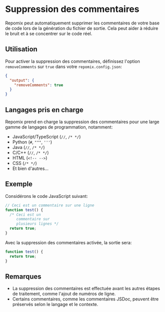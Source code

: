 # Suppression des commentaires

Repomix peut automatiquement supprimer les commentaires de votre base de code lors de la génération du fichier de sortie. Cela peut aider à réduire le bruit et à se concentrer sur le code réel.

## Utilisation

Pour activer la suppression des commentaires, définissez l'option `removeComments` sur `true` dans votre `repomix.config.json`:

```json
{
  "output": {
    "removeComments": true
  }
}
```

## Langages pris en charge

Repomix prend en charge la suppression des commentaires pour une large gamme de langages de programmation, notamment:

- JavaScript/TypeScript (`//`, `/* */`)
- Python (`#`, `"""`, `'''`)
- Java (`//`, `/* */`)
- C/C++ (`//`, `/* */`)
- HTML (`<!-- -->`)
- CSS (`/* */`)
- Et bien d'autres...

## Exemple

Considérons le code JavaScript suivant:

```javascript
// Ceci est un commentaire sur une ligne
function test() {
  /* Ceci est un
     commentaire sur
     plusieurs lignes */
  return true;
}
```

Avec la suppression des commentaires activée, la sortie sera:

```javascript
function test() {
  return true;
}
```

## Remarques

- La suppression des commentaires est effectuée avant les autres étapes de traitement, comme l'ajout de numéros de ligne.
- Certains commentaires, comme les commentaires JSDoc, peuvent être préservés selon le langage et le contexte.
